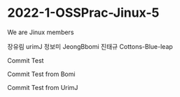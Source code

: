 # 2022-1-OSSPrac-Jinux-5
We are Jinux
members
>>>
장유림 urimJ
정보미 JeongBbomi
진태규 Cottons-Blue-leap

Commit Test

Commit Test from Bomi

Commit Test from UrimJ

